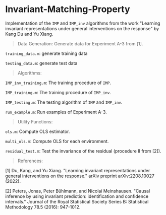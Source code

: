 # Invariant-Matching-Property

Implementation of the `IMP` and `IMP_inv` algorithms from the work 
"Learning invariant representations under general interventions on the response" by Kang Du and Yu Xiang.

>Data Generation: Generate data for Experiment A-3 from [1].

`training_data.m`: generate training data 

`testing_data.m`: generate test data 



>Algorithms:

`IMP_inv_training.m`: The training procedure of `IMP`.  

`IMP_training.m`: The training procedure of `IMP_inv`.  

`IMP_testing.m`: The testing algorithm of `IMP` and `IMP_inv`. 

`run_example.m`: Run examples of Experiment A-3.



>Utility Functions:


`ols.m`: Compute OLS estimator.

`multi_ols.m`: Compute OLS for each environment. 

`residual_test.m`: Test the invariance of the residual (procedure II from [2]). 

>References:

[1] Du, Kang, and Yu Xiang. "Learning invariant representations under general interventions on the response." arXiv preprint arXiv:2208.10027 (2022).

[2] Peters, Jonas, Peter Bühlmann, and Nicolai Meinshausen. "Causal inference by using invariant prediction: identification and confidence intervals." Journal of the Royal Statistical Society Series B: Statistical Methodology 78.5 (2016): 947-1012.

